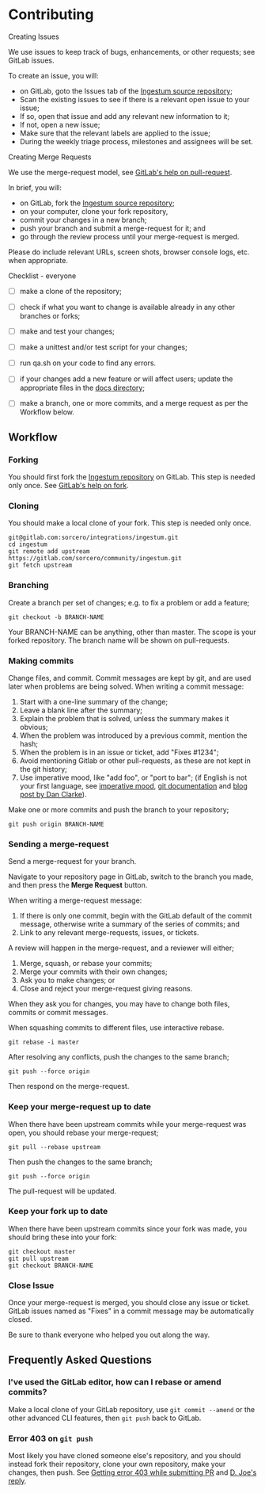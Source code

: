 Contributing
============

Creating Issues

We use issues to keep track of bugs, enhancements, or other requests;
see GitLab issues.

To create an issue, you will:

* on GitLab, goto the Issues tab of the [Ingestum source
repository](https://gitlab.com/sorcero/community/ingestum/-/issues);
* Scan the existing issues to see if there is a relevant open issue
to your issue;
* If so, open that issue and add any relevant new information to it;
* If not, open a new issue;
* Make sure that the relevant labels are applied to the issue;
* During the weekly triage process, milestones and assignees will be set.

Creating Merge Requests

We use the merge-request model, see [GitLab's help on
pull-request](https://docs.gitlab.com/ee/user/project/merge_requests/).

In brief, you will:

* on GitLab, fork the [Ingestum source
repository](https://gitlab.com/sorcero/community/ingestum);
* on your computer, clone your fork repository,
* commit your changes in a new branch;
* push your branch and submit a merge-request for it; and
* go through the review process until your merge-request is merged.

Please do include relevant URLs, screen shots, browser console logs,
etc. when appropriate.

Checklist - everyone

* [ ] make a clone of the repository;

* [ ] check if what you want to change is available already in any other
branches or forks;

* [ ] make and test your changes;

* [ ] make a unittest and/or test script for your changes;

* [ ] run qa.sh on your code to find any errors.

* [ ] if your changes add a new feature or will affect users; update
the appropriate files in the [docs
directory](https://gitlab.com/sorcero/community/ingestum/-/tree/master/docs);

* [ ] make a branch, one or more commits, and a merge request as per
the Workflow below.

Workflow
--------

### Forking

You should first fork the [Ingestum
repository](https://gitlab.com/sorcero/community/ingestum) on
GitLab. This step is needed only once. See [GitLab's help on
fork](https://docs.gitlab.com/ee/gitlab-basics/fork-project.html).

### Cloning

You should make a local clone of your fork.
This step is needed only once.

```
git@gitlab.com:sorcero/integrations/ingestum.git
cd ingestum
git remote add upstream https://gitlab.com/sorcero/community/ingestum.git
git fetch upstream
```

### Branching

Create a branch per set of changes; e.g. to fix a problem or add a feature;

```
git checkout -b BRANCH-NAME
```

Your BRANCH-NAME can be anything, other than master. The scope is your
forked repository. The branch name will be shown on pull-requests.

### Making commits

Change files, and commit. Commit messages are kept by git, and are
used later when problems are being solved. When writing a commit
message:

1. Start with a one-line summary of the change;
2. Leave a blank line after the summary;
3. Explain the problem that is solved, unless the summary makes it obvious;
4. When the problem was introduced by a previous commit, mention the hash;
5. When the problem is in an issue or ticket, add "Fixes #1234";
6. Avoid mentioning Gitlab or other pull-requests, as these are not kept in
the git history;
7. Use imperative mood, like "add foo", or "port to bar"; (if English
is not your first language, see [imperative
mood](https://en.wikipedia.org/wiki/Imperative_mood), [git
documentation](https://git.kernel.org/pub/scm/git/git.git/tree/Documentation/SubmittingPatches#n133)
and [blog post by Dan Clarke](https://www.danclarke.com/git-tense)).

Make one or more commits and push the branch to your repository;

```
git push origin BRANCH-NAME
```

### Sending a merge-request

Send a merge-request for your branch.

Navigate to your repository page in GitLab, switch to the branch you
made, and then press the **Merge Request** button.

When writing a merge-request message:

1. If there is only one commit, begin with the GitLab default of the commit
message, otherwise write a summary of the series of commits; and
2. Link to any relevant merge-requests, issues, or tickets.

A review will happen in the merge-request, and a reviewer will either;

1. Merge, squash, or rebase your commits;
2. Merge your commits with their own changes;
3. Ask you to make changes; or
4. Close and reject your merge-request giving reasons.

When they ask you for changes, you may have to change both files,
commits or commit messages.

When squashing commits to different files, use interactive rebase.

```
git rebase -i master
```

After resolving any conflicts, push the changes to the same branch;

```
git push --force origin
```

Then respond on the merge-request.

### Keep your merge-request up to date

When there have been upstream commits while your merge-request was open, you should rebase your merge-request;

```
git pull --rebase upstream
```

Then push the changes to the same branch;

```
git push --force origin
```

The pull-request will be updated.

### Keep your fork up to date

When there have been upstream commits since your fork was made, you
should bring these into your fork:

```
git checkout master
git pull upstream
git checkout BRANCH-NAME
```

### Close Issue

Once your merge-request is merged, you should close any issue or
ticket.  GitLab issues named as "Fixes" in a commit message may be
automatically closed.

Be sure to thank everyone who helped you out along the way.

Frequently Asked Questions
--------------------------

### I've used the GitLab editor, how can I rebase or amend commits?

Make a local clone of your GitLab repository, use `git commit --amend`
or the other advanced CLI features, then `git push` back to GitLab.

### Error 403 on `git push`

Most likely you have cloned someone else's repository, and you should
instead fork their repository, clone your own repository, make your
changes, then push.  See [Getting error 403 while submitting
PR](http://lists.sugarlabs.org/archive/sugar-devel/2017-March/053926.html)
and [D. Joe's
reply](http://lists.sugarlabs.org/archive/sugar-devel/2017-March/053929.html).
